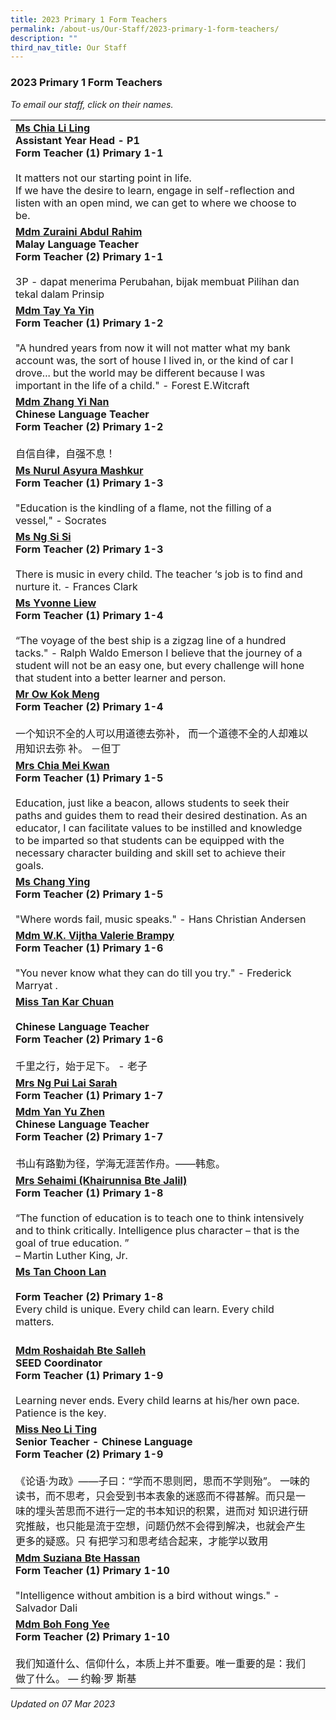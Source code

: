 ```yaml
---
title: 2023 Primary 1 Form Teachers
permalink: /about-us/Our-Staff/2023-primary-1-form-teachers/
description: ""
third_nav_title: Our Staff
---
```

### 2023 Primary 1 Form Teachers

*To email our staff, click on their names.*

|  |  |
|---|---|
[**Ms Chia Li Ling**](mailto:chia_li_ling@moe.edu.sg)<br>**Assistant Year Head - P1<br>Form Teacher (1) Primary 1-1**<br><br>It matters not our starting point in life.<br>If we have the desire to learn, engage in self-reflection and listen with an open mind, we can get to where we choose to be.   |
[**Mdm Zuraini Abdul Rahim**](mailto:zuraini_abdul_rahim@moe.edu.sg)<br>**Malay Language Teacher<br>Form Teacher (2) Primary 1-1**<br><br>3P - dapat menerima Perubahan, bijak membuat Pilihan dan tekal dalam Prinsip |
[**Mdm Tay Ya Yin**](mailto:tay_ya_yin@moe.edu.sg)<br>**Form Teacher (1) Primary 1-2**<br><br>"A hundred years from now it will not matter what my bank account was, the sort of house I lived in, or the kind of car I drove... but the world may be different because I was important in the life of a child." - Forest E.Witcraft |
[**Mdm Zhang Yi Nan**](mailto:zhang_yinan@moe.edu.sg)<br>**Chinese Language Teacher<br>Form Teacher (2) Primary 1-2**<br><br>自信自律，自强不息！ |
[**Ms Nurul Asyura Mashkur**](mailto:nurul_asyura_mashkur@moe.edu.sg)<br>**Form Teacher (1) Primary 1-3**<br><br>"Education is the kindling of a flame, not the filling of a vessel," - Socrates |
[**Ms Ng Si Si**](mailto:ng_si_si@moe.edu.sg)<br>**Form Teacher (2) Primary 1-3**<br><br>There is music in every child. The teacher ‘s job is to find and nurture it. - Frances Clark |
[**Ms Yvonne Liew**](mailto:liew_yvonne@moe.edu.sg)<br>**Form Teacher (1) Primary 1-4**<br><br>“The voyage of the best ship is a zigzag line of a hundred tacks." - Ralph Waldo Emerson I believe that the journey of a student will not be an easy one, but every challenge will hone that student into a better learner and person. |
[**Mr Ow Kok Meng**](mailto:ow_kok_meng_a@moe.edu.sg)<br>**Form Teacher (2) Primary 1-4**<br><br>一个知识不全的人可以用道德去弥补， 而一个道德不全的人却难以用知识去弥 补。 －但丁 |
[**Mrs Chia Mei Kwan**](mailto:chan_mei_kwan@moe.edu.sg)<br>**Form Teacher (1) Primary 1-5**<br><br> Education, just like a beacon, allows students to seek their paths and guides them to read their desired destination. As an educator, I can facilitate values to be instilled and knowledge to be imparted so that students can be equipped with the necessary character building and skill set to achieve their goals.   |
[**Ms Chang Ying**](mailto:chang_ying@moe.edu.sg)<br>**Form Teacher (2) Primary 1-5**<br><br>"Where words fail, music speaks." - Hans Christian Andersen<br> |
[**Mdm W.K. Vijtha Valerie Brampy**](mailto:w_k_vijitha_valerie@moe.edu.sg)<br>**Form Teacher (1) Primary 1-6**<br><br>"You never know what they can do till you try." - Frederick Marryat . |
[**Miss Tan Kar Chuan**](mailto:tan_kar_chuan@moe.edu.sg)<br><br>**Chinese Language Teacher<br>Form Teacher (2) Primary 1-6**<br><br>千里之行，始于足下。 - 老子 |
[**Mrs Ng Pui Lai Sarah**](mailto:lock_pui_lai@moe.edu.sg)<br>**Form Teacher (1) Primary 1-7** |
[**Mdm Yan Yu Zhen**](mailto:yan_yuzhen@moe.edu.sg)<br>**Chinese Language Teacher<br>Form Teacher (2) Primary 1-7**<br><br>书山有路勤为径，学海无涯苦作舟。——韩愈。  |
[**Mrs Sehaimi (Khairunnisa Bte Jalil)**](mailto:khairunnisa_jalil@moe.edu.sg)<br>**Form Teacher (1) Primary 1-8**<br><br>“The function of education is to teach one to think intensively and to think critically. Intelligence plus character – that is the goal of true education. ”<br>– Martin Luther King, Jr.  |
[**Ms Tan Choon Lan**](mailto:tan_choon_lan@moe.edu.sg)<br><br>**Form Teacher (2) Primary 1-8** <br>Every child is unique. Every child can learn. Every child matters.   |
<br>[**Mdm Roshaidah Bte Salleh**](mailto:roshaidah_salleh@moe.edu.sg)<br>**SEED Coordinator<br>Form Teacher (1) Primary 1-9**<br><br>Learning never ends. Every child learns at his/her own pace. Patience is the key.<br> |
[**Miss Neo Li Ting**](mailto:neo_li_ting@moe.edu.sg)<br>**Senior Teacher - Chinese Language<br>Form Teacher (2) Primary 1-9**<br><br>《论语·为政》——子曰：“学而不思则罔，思而不学则殆”。 一味的读书，而不思考，只会受到书本表象的迷惑而不得甚解。而只是一味的埋头苦思而不进行一定的书本知识的积累，进而对 知识进行研究推敲，也只能是流于空想，问题仍然不会得到解决，也就会产生更多的疑惑。只 有把学习和思考结合起来，才能学以致用 |
[**Mdm Suziana Bte Hassan**](mailto:tan_wei_lin_winnie@moe.edu.sg)<br>**Form Teacher (1) Primary 1-10**<br><br>"Intelligence without ambition is a bird without wings." - Salvador Dali |
[**Mdm Boh Fong Yee**](mailto:boh_fong_yeemo_fengyi@moe.edu.sg)<br>**Form Teacher (2) Primary 1-10**<br><br>我们知道什么、信仰什么，本质上并不重要。唯一重要的是：我们做了什么。 — 约翰·罗 斯基 |

*Updated on 07 Mar 2023*